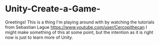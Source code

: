 # Unity-Create-a-Game-
Greetings! This is a thing I'm playing around with by watching the tutorials from Sebastian Lague https://www.youtube.com/user/Cercopithecan
I might make something of this at some point, but the intention as it is right now is just to learn more of Unity.

